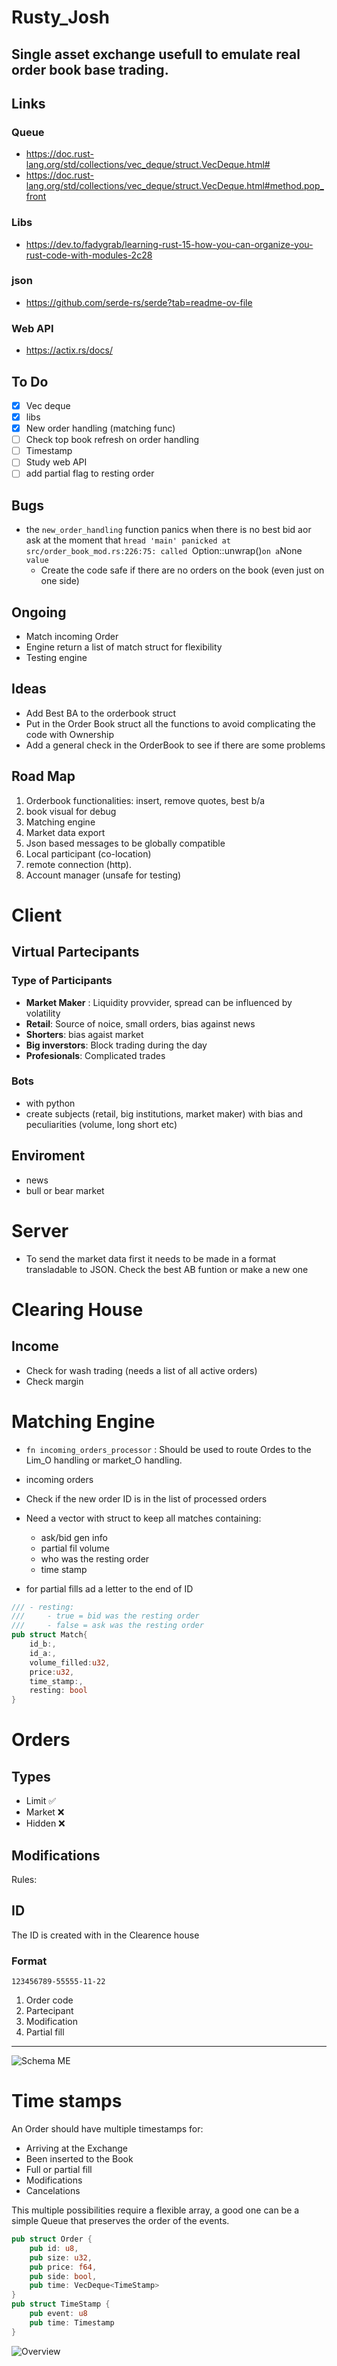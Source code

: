 # Rusty_Josh
Single asset exchange usefull to emulate real order book base trading.
--
## Links
### Queue
- https://doc.rust-lang.org/std/collections/vec_deque/struct.VecDeque.html#
- https://doc.rust-lang.org/std/collections/vec_deque/struct.VecDeque.html#method.pop_front


### Libs
- https://dev.to/fadygrab/learning-rust-15-how-you-can-organize-you-rust-code-with-modules-2c28

### json
- https://github.com/serde-rs/serde?tab=readme-ov-file

### Web API
- https://actix.rs/docs/



## To Do
- [x] Vec deque
- [X] libs
- [X] New order handling (matching func)
- [ ] Check top book refresh on order handling
- [ ] Timestamp
- [ ] Study web API
- [ ] add partial flag to resting order

## Bugs
- the `new_order_handling` function panics when there is no best bid aor ask at the moment that `hread 'main' panicked at src/order_book_mod.rs:226:75:
called `Option::unwrap()` on a `None` value`
    - Create the code safe if there are no orders on the book (even just on one side)


## Ongoing
- Match incoming Order
- Engine return a list of match struct for flexibility
- Testing engine

## Ideas
- Add Best BA to the orderbook struct
- Put in the Order Book struct all the functions to avoid complicating the code with Ownership
- Add a general check in the OrderBook to see if there are some problems

## Road Map
1) Orderbook functionalities: insert, remove quotes, best b/a
2) book visual for debug
3) Matching engine
4) Market data export
5) Json based messages to be globally compatible
6) Local participant (co-location)
7) remote connection (http). 
8) Account manager (unsafe for testing)


# Client

## Virtual Partecipants

### Type of Participants
- **Market Maker** : Liquidity provvider, spread can be influenced by volatility
- **Retail**: Source of noice, small orders, bias against news
- **Shorters**: bias agaist market
- **Big inverstors**: Block trading during the day
- **Profesionals**: Complicated trades

### Bots
- with python
- create subjects (retail, big institutions, market maker) with bias and peculiarities (volume, long short etc)

## Enviroment
- news
- bull or bear market

# Server
- To send the market data first it needs to be made in a format transladable to JSON.
Check the best AB funtion or make a new one

# Clearing House
## Income
- Check for wash trading (needs a list of all active orders)
- Check margin
# Matching Engine
- `fn incoming_orders_processor` : Should be used to route Ordes to the Lim_O handling or market_O handling.
- incoming orders
- Check if the new order ID is in the list of processed orders
- Need a vector with struct to keep all matches containing:
    - ask/bid gen info
    - partial fil volume
    - who was the resting order
    - time stamp

- for partial fills ad a letter to the end of ID

```Rust
/// - resting:
///     - true = bid was the resting order
///     - false = ask was the resting order
pub struct Match{
    id_b:,
    id_a:,
    volume_filled:u32,
    price:u32,
    time_stamp:,
    resting: bool
}
```
# Orders
## Types
- Limit ✅ 
- Market ❌
- Hidden ❌
## Modifications
Rules:

## ID
The ID is created with in the Clearence house
### Format
`123456789-55555-11-22`
1) Order code
2) Partecipant
3) Modification
4) Partial fill

---

![Schema ME](/img/New%20order%20Match.png)



# Time stamps

An Order should have multiple timestamps for:
- Arriving at the Exchange
- Been inserted to the Book
- Full or partial fill
- Modifications
- Cancelations 

This multiple possibilities require a flexible array, a good one can be 
a simple Queue that preserves the order of the events.


```Rust
pub struct Order {
    pub id: u8,
    pub size: u32,
    pub price: f64,
    pub side: bool,
    pub time: VecDeque<TimeStamp>
}
pub struct TimeStamp {
    pub event: u8
    pub time: Timestamp
}
```



![Overview](/img/Overview.png)